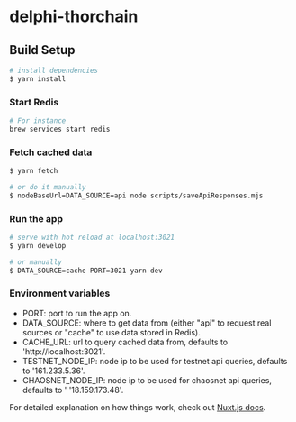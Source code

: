 # delphi-thorchain

## Build Setup

```bash
# install dependencies
$ yarn install
```

### Start Redis

```bash
# For instance
brew services start redis
```

### Fetch cached data

```bash
$ yarn fetch

# or do it manually
$ nodeBaseUrl=DATA_SOURCE=api node scripts/saveApiResponses.mjs
```

### Run the app

```bash
# serve with hot reload at localhost:3021
$ yarn develop

# or manually
$ DATA_SOURCE=cache PORT=3021 yarn dev
```

### Environment variables
- PORT: port to run the app on.
- DATA_SOURCE: where to get data from (either "api" to request real sources or "cache" to use data stored in Redis).
- CACHE_URL: url to query cached data from, defaults to 'http://localhost:3021'.
- TESTNET_NODE_IP: node ip to be used for testnet api queries, defaults to '161.233.5.36'.
- CHAOSNET_NODE_IP: node ip to be used for chaosnet api queries, defaults to ' '18.159.173.48'.

For detailed explanation on how things work, check out [Nuxt.js docs](https://nuxtjs.org).
